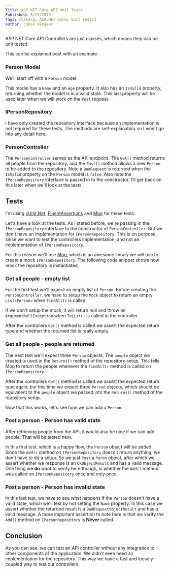 ```yaml
---
Title: ASP.NET Core API Unit Tests
Published: 5/19/2019
Tags: [Csharp, ASP.NET Core, Unit tests]
author: Johan Vergeer
---
```


ASP.NET Core API Controllers are just classes, which means they can be unit tested.

This can be explained best with an example. 

### Person Model

We'll start off with a `Person`  model.

<?# Gist 300a7aebba5bfd1b62f4fb2f468533ca /?>

This model has a `Name` and an `Age` property. It also has an `IsValid` property, returning whether the model is in a valid state. 
This last property will be used later when we will work on the `Post` request.

### IPersonRepository

I have only created the repository interface because an implementation is not required for these tests.
The methods are self-explanatory so I won't go into any detail here.

<?# Gist 89cb91b85a273bd5a472900f56988edf /?>

### PersonController

The `PersonController` serves as the API endpoint.
The `Get()` method returns all people from the repository, and the `Post()` method allows a new `Person` to be added to the repository. Note a `BadRequest` is returned when the `IsValid` property on the `Person` model is `false`. Also note the `IPersonRepository` interface is passed in to the constructor. I'll get back on this later when we'll look at the tests.

<?# Gist b515c0ff18a6bd695080f0c01190508d /?>

## Tests

<?# Note ?>
I'm using [xUnit.Net](https://xunit.net/), [FluentAssertions](https://fluentassertions.com/) and [Moq](https://github.com/Moq/moq4/wiki/Quickstart) for these tests.
<?#/ Note ?>

Let's have a look at the tests. As I stated before, we're passing in the `IPersonRepository` interface to the constructor of `PersonController`. But we don't have an implementation for `IPersonRepository`. This is on purpose, sinse we want to test the controllers implementation, and not an implementation of `IPersonRepository`.

For this reason we'll use [Moq](https://github.com/Moq/moq4/wiki/Quickstart), which is an awesome library we will use to create a mock `IPersonRepository`. The following code snippet shows how mock the repository is instantiated.

<?# Gist 11795a249d1589e0bd43ba3119366e47 /?>

### Get all people - empty list

For the first test we'll expect an empty list of `Person`. Before creating the `PersonController`, we have to setup the `Mock` object to return an empty `List<Person>` when `FindAll()` is called.

<?# Warning ?>
If we don't setup the mock, it will return null and throw an `ArgumentNullException` when `ToList()` is called in the controller.
<?#/ Warning ?>

After the controllers `Get()` method is called we assert the expected return type and whether the returned list is really empty.

<?# Gist ccafc0ad059dea8e01ff419eb69de555 /?>

### Get all people - people are returned

The next test we'll expect three `Person` objects. The `people` object we created is used in the `Returns()` method of the repository setup. This tells Moq to return the people whenever the `FindAll()` method is called on `IPersonRepository`.  

After the controllers `Get()` method is called we assert the expected return type again, but this time we expect three `Person` objects, which should be equivalent to the `people` object we passed into the `Returns()` method of the repository setup.

Now that this works, let's see how we can add a `Person`.

<?# Gist 3fda5518c8b97c6fa1c1045df5f22b8b /?>

### Post a person - Person has valid state

After retrieving people from the API, it would also be nice if we can add people. That will be tested next.

In this first test, which is a happy flow, the `Person` object will be added. Since the `Add()` method on `IPersonRepository` doesn't return anything, we don't have to do a setup. So we just `Post` a `Peron` object, after which we assert whether we response is an `OkObjectResult` and has a valid message. One thing we __do__ want to verify here though, is whether the `Add()` method was called on `IPersonRepository` once and only once.  

<?# Gist 1602b7cca1ab50b45480f1ffd0f64e98 /?>

### Post a person - Person has invalid state

In this last test, we have to see what happens if the `Person` doesn't have a valid state, which we'll test by not setting the `Name` property. In this case we assert whether the returned result is a `BadRequestObjectResult` and has a valid message. A more important assertion to note here is that we verify the `Add()` method on `IPersonRepository` is __Never__ called.

<?# Gist a0d88a8857827cdc7d7ff9c23d698beb /?>

## Conclusion

As you can see, we can test an API controller without any integration to other components of the application. We didn't even need an implementation for the repository. This way we have a fast and loosely coupled way to test our controllers.